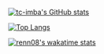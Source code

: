 [![tc-imba's GitHub stats](https://github-readme-stats-peach-two.vercel.app/api?username=renn08&count_private=true&hide=contribs,prs&show_icons=true)](https://github.com/anuraghazra/github-readme-stats)

[![Top Langs](https://github-readme-stats.vercel.app/api/top-langs/?username=renn08&layout=compact&langs_count=7)](https://github.com/anuraghazra/github-readme-stats)


[![renn08's wakatime stats](https://github-readme-stats-peach-two.vercel.app/api/wakatime?username=renn08&layout=compact)](https://github.com/anuraghazra/github-readme-stats)



